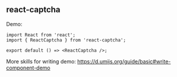
## react-captcha

Demo:

```tsx
import React from 'react';
import { ReactCaptcha } from 'react-captcha';

export default () => <ReactCaptcha />;
```

More skills for writing demo: https://d.umijs.org/guide/basic#write-component-demo

